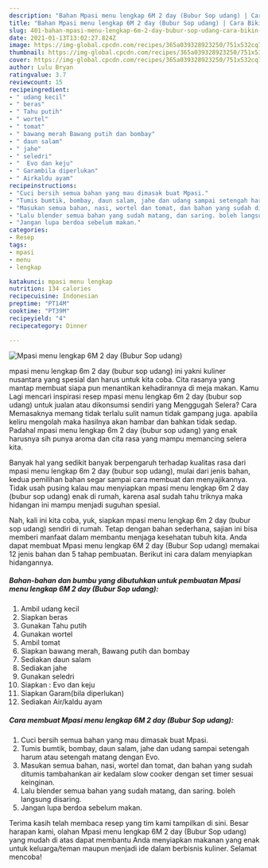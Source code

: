 ```yaml
---
description: "Bahan Mpasi menu lengkap 6M 2 day (Bubur Sop udang) | Cara Bikin Mpasi menu lengkap 6M 2 day (Bubur Sop udang) Yang Enak Banget"
title: "Bahan Mpasi menu lengkap 6M 2 day (Bubur Sop udang) | Cara Bikin Mpasi menu lengkap 6M 2 day (Bubur Sop udang) Yang Enak Banget"
slug: 401-bahan-mpasi-menu-lengkap-6m-2-day-bubur-sop-udang-cara-bikin-mpasi-menu-lengkap-6m-2-day-bubur-sop-udang-yang-enak-banget
date: 2021-01-13T13:02:27.824Z
image: https://img-global.cpcdn.com/recipes/365a039328923250/751x532cq70/mpasi-menu-lengkap-6m-2-day-bubur-sop-udang-foto-resep-utama.jpg
thumbnail: https://img-global.cpcdn.com/recipes/365a039328923250/751x532cq70/mpasi-menu-lengkap-6m-2-day-bubur-sop-udang-foto-resep-utama.jpg
cover: https://img-global.cpcdn.com/recipes/365a039328923250/751x532cq70/mpasi-menu-lengkap-6m-2-day-bubur-sop-udang-foto-resep-utama.jpg
author: Lulu Bryan
ratingvalue: 3.7
reviewcount: 15
recipeingredient:
- " udang kecil"
- " beras"
- " Tahu putih"
- " wortel"
- " tomat"
- " bawang merah Bawang putih dan bombay"
- " daun salam"
- " jahe"
- " seledri"
- "  Evo dan keju"
- " Garambila diperlukan"
- " Airkaldu ayam"
recipeinstructions:
- "Cuci bersih semua bahan yang mau dimasak buat Mpasi."
- "Tumis bumtik, bombay, daun salam, jahe dan udang sampai setengah harum atau setengah matang dengan Evo."
- "Masukan semua bahan, nasi, wortel dan tomat, dan bahan yang sudah ditumis tambahankan air kedalam slow cooker dengan set timer sesuai keinginan."
- "Lalu blender semua bahan yang sudah matang, dan saring. boleh langsung disaring."
- "Jangan lupa berdoa sebelum makan."
categories:
- Resep
tags:
- mpasi
- menu
- lengkap

katakunci: mpasi menu lengkap 
nutrition: 134 calories
recipecuisine: Indonesian
preptime: "PT14M"
cooktime: "PT39M"
recipeyield: "4"
recipecategory: Dinner

---
```



![Mpasi menu lengkap 6M 2 day (Bubur Sop udang)](https://img-global.cpcdn.com/recipes/365a039328923250/751x532cq70/mpasi-menu-lengkap-6m-2-day-bubur-sop-udang-foto-resep-utama.jpg)


mpasi menu lengkap 6m 2 day (bubur sop udang) ini yakni kuliner nusantara yang spesial dan harus untuk kita coba. Cita rasanya yang mantap membuat siapa pun menantikan kehadirannya di meja makan.
Kamu Lagi mencari inspirasi resep mpasi menu lengkap 6m 2 day (bubur sop udang) untuk jualan atau dikonsumsi sendiri yang Menggugah Selera? Cara Memasaknya memang tidak terlalu sulit namun tidak gampang juga. apabila keliru mengolah maka hasilnya akan hambar dan bahkan tidak sedap. Padahal mpasi menu lengkap 6m 2 day (bubur sop udang) yang enak harusnya sih punya aroma dan cita rasa yang mampu memancing selera kita.



Banyak hal yang sedikit banyak berpengaruh terhadap kualitas rasa dari mpasi menu lengkap 6m 2 day (bubur sop udang), mulai dari jenis bahan, kedua pemilihan bahan segar sampai cara membuat dan menyajikannya. Tidak usah pusing kalau mau menyiapkan mpasi menu lengkap 6m 2 day (bubur sop udang) enak di rumah, karena asal sudah tahu triknya maka hidangan ini mampu menjadi suguhan spesial.


Nah, kali ini kita coba, yuk, siapkan mpasi menu lengkap 6m 2 day (bubur sop udang) sendiri di rumah. Tetap dengan bahan sederhana, sajian ini bisa memberi manfaat dalam membantu menjaga kesehatan tubuh kita. Anda dapat membuat Mpasi menu lengkap 6M 2 day (Bubur Sop udang) memakai 12 jenis bahan dan 5 tahap pembuatan. Berikut ini cara dalam menyiapkan hidangannya.

<!--inarticleads1-->

##### Bahan-bahan dan bumbu yang dibutuhkan untuk pembuatan Mpasi menu lengkap 6M 2 day (Bubur Sop udang):

1. Ambil  udang kecil
1. Siapkan  beras
1. Gunakan  Tahu putih
1. Gunakan  wortel
1. Ambil  tomat
1. Siapkan  bawang merah, Bawang putih dan bombay
1. Sediakan  daun salam
1. Sediakan  jahe
1. Gunakan  seledri
1. Siapkan  : Evo dan keju
1. Siapkan  Garam(bila diperlukan)
1. Sediakan  Air/kaldu ayam




<!--inarticleads2-->

##### Cara membuat Mpasi menu lengkap 6M 2 day (Bubur Sop udang):

1. Cuci bersih semua bahan yang mau dimasak buat Mpasi.
1. Tumis bumtik, bombay, daun salam, jahe dan udang sampai setengah harum atau setengah matang dengan Evo.
1. Masukan semua bahan, nasi, wortel dan tomat, dan bahan yang sudah ditumis tambahankan air kedalam slow cooker dengan set timer sesuai keinginan.
1. Lalu blender semua bahan yang sudah matang, dan saring. boleh langsung disaring.
1. Jangan lupa berdoa sebelum makan.




Terima kasih telah membaca resep yang tim kami tampilkan di sini. Besar harapan kami, olahan Mpasi menu lengkap 6M 2 day (Bubur Sop udang) yang mudah di atas dapat membantu Anda menyiapkan makanan yang enak untuk keluarga/teman maupun menjadi ide dalam berbisnis kuliner. Selamat mencoba!
